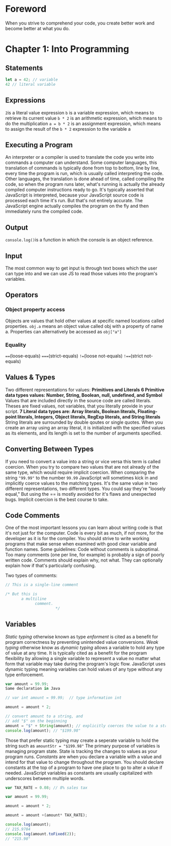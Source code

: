 # Foreword
When you strive to comprehend your code, you create better work and become better at what you do.

# Chapter 1: Into Programming

## Statements
```javascript
let a = 42; // variable
42 // literal variable
```

## Expressions
`2`is a literal value expression
`b` is a variable expression, which means to retrieve its current value
`b * 2` is an arithmetic expression, which means to do the multiplication
`a = b * 2` is an assignment expression, which means to assign the result of the `b * 2` expression to the variable a

## Executing a Program
An interpreter or a compiler is used to translate the code you write into commands a computer can understand.
Some computer languages, this translation of commands is typically done from top to bottom, line by line, every time the program is run, which is usually called interpreting the code.
Other languages, the translation is done ahead of time, called compiling the code, so when the program runs later, what's running is actually the already compiled computer instructions ready to go.
It's typically asserted that JavaScript is interpreted, because your JavaScript source code is processed each time it's run. But that's not entirely accurate. The JavaScript engine actually compiles the program on the fly and then immediately runs the compiled code.

## Output
`console.log()`is a function in which the console is an object reference.

## Input 
The most common way to get input is through text boxes which the user can type into and we can use JS to read those values into the program's variables.

## Operators
### Object property access
Objects are values that hold other values at specific named locations called properties. 
`obj.a` means an object value called obj with a property of name a.
Properties can alternatively be accessed as `obj["a"]`
### Equality
`==`(loose-equals) `===`(strict-equals) `!=`(loose not-equals) `!==`(strict not-equals)

## Values & Types
Two different representations for values: **Primitives and Literals**
**6 Primitive data types values: Number, String, Boolean, null, undefined, and Symbol**
Values that are included directly in the source code are called literals. Theses are fixed values, not variables, that you literally provide in your script.
**7 Literal data types are: Array literals, Boolean literals, Floating-point literals, Integers, Object literals, RegExp literals, and String literals**
String literals are surrounded by double qoutes or single quotes.
When you create an array using an array literal, it is initialized with the specified values as its elements, and its length is set to the number of arguments specified.

## Converting Between Types
If you need to convert a value into a string or vice versa this term is called coercion.
When you try to compare two values that are not already of the same type, which would require implicit coercion. When comparing the string `"99.99"` to the number `99.99` JavaScript will sometimes kick in and implicitly coerce values to the matching types.
It's the same value in two different representations, two different types. You could say they're "loosely equal,"
But using the == is mostly avoided for it's flaws and unexpected bugs. Implicit coercion is the best course to take.

## Code Comments
One of the most important lessons you can learn about writing code is that it's not just for the computer. Code is every bit as much, if not more, for the developer as it is for the compiler. You should strive to write working programs that make sense when examined with good clear variable and function names.
Some guidelines:
Code without comments is suboptimal.
Too many comments (one per line, for example) is probably a sign of poorly written code.
Comments should explain why, not what. They can optionally explain how if that's particularly confusing.

Two types of comments:
```javascript
// This is a single-line comment

/* But this is
       a multiline
             comment.
                      */
```

## Variables
*Static typing* otherwise known as type *enforment* is cited as a benefit for program correctness by preventing unintended value conversions. *Weak typing* otherwise know as *dynamic typing* allows a variable to hold any type of value at any time. It is typically cited as a benefit for the program flexibility by allowing a single variable to represent a value no matter what form that variable may take during the program's logic flow.
JavaScript uses dynamic typing meaning variables can hold values of any type without any type enforcement. 

```javascript
var amount = 99.99;
Same declaration in Java

// var int amount = 99.99;  // type information int

amount = amount * 2;

// convert amount to a string, and 
// add "$" on the beginning 
amount = "$" + String(amount); // explicitly coerces the value to a string 
console.log(amount); // "$199.98"
```

Those that prefer static typing may create a seperate variable to hold the string such as `amountStr = "$199.98"`
The primary purpose of variables is managing program state. State is tracking the changes to values as your program runs. 
*Constants* are when you declare a variable with a value and intend for that value to change throughout the program.
You should declare constants at the top of a program to have one place to go to alter a value if needed. JavaScript variables as constants are usually capitalized with underscores between multiple words.

```javascript
var TAX_RATE = 0.08; // 8% sales tax

var amount = 99.99;

amount = amount * 2;

amount = amount +(amount* TAX_RATE);

console.log(amount);
// 215.9784
console.log(amount.toFixed(2));
// "215.98"
```
